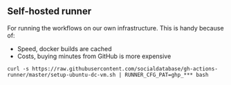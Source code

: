 ## Self-hosted runner
For running the workflows on our own infrastructure. This is handy because of:
- Speed, docker builds are cached
- Costs, buying minutes from GitHub is more expensive


```
curl -s https://raw.githubusercontent.com/socialdatabase/gh-actions-runner/master/setup-ubuntu-dc-vm.sh | RUNNER_CFG_PAT=ghp_*** bash
```